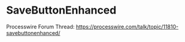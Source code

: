 # SaveButtonEnhanced

Processwire Forum Thread: https://processwire.com/talk/topic/11810-savebuttonenhanced/

